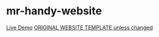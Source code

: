 # mr-handy-website
[Live Demo](https://droidhazard.github.io/mr-handy-website/] )
[ORIGINAL WEBSITE TEMPLATE unless changed](https://mrhandy.cymolthemes.com/electrician/)
